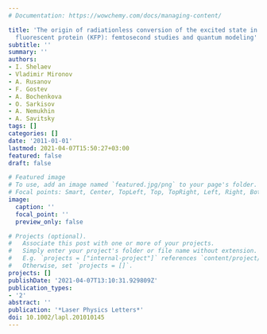 ```yaml
---
# Documentation: https://wowchemy.com/docs/managing-content/

title: 'The origin of radiationless conversion of the excited state in the kindling
  fluorescent protein (KFP): femtosecond studies and quantum modeling'
subtitle: ''
summary: ''
authors:
- I. Shelaev
- Vladimir Mironov
- A. Rusanov
- F. Gostev
- A. Bochenkova
- O. Sarkisov
- A. Nemukhin
- A. Savitsky
tags: []
categories: []
date: '2011-01-01'
lastmod: 2021-04-07T15:50:27+03:00
featured: false
draft: false

# Featured image
# To use, add an image named `featured.jpg/png` to your page's folder.
# Focal points: Smart, Center, TopLeft, Top, TopRight, Left, Right, BottomLeft, Bottom, BottomRight.
image:
  caption: ''
  focal_point: ''
  preview_only: false

# Projects (optional).
#   Associate this post with one or more of your projects.
#   Simply enter your project's folder or file name without extension.
#   E.g. `projects = ["internal-project"]` references `content/project/deep-learning/index.md`.
#   Otherwise, set `projects = []`.
projects: []
publishDate: '2021-04-07T13:10:31.929809Z'
publication_types:
- '2'
abstract: ''
publication: '*Laser Physics Letters*'
doi: 10.1002/lapl.201010145
---
```

